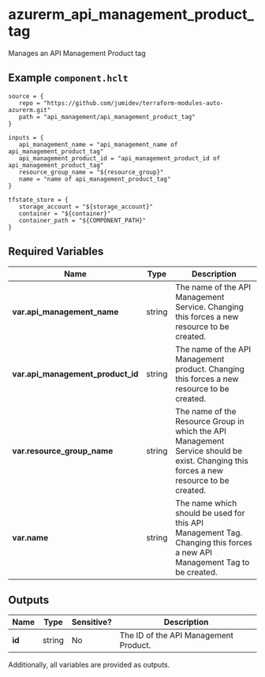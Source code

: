 # azurerm_api_management_product_tag

Manages an API Management Product tag

## Example `component.hclt`

```hcl
source = {
   repo = "https://github.com/jumidev/terraform-modules-auto-azurerm.git" 
   path = "api_management/api_management_product_tag" 
}

inputs = {
   api_management_name = "api_management_name of api_management_product_tag" 
   api_management_product_id = "api_management_product_id of api_management_product_tag" 
   resource_group_name = "${resource_group}" 
   name = "name of api_management_product_tag" 
}

tfstate_store = {
   storage_account = "${storage_account}" 
   container = "${container}" 
   container_path = "${COMPONENT_PATH}" 
}

```

## Required Variables

| Name | Type |  Description |
| ---- | --------- |  ----------- |
| **var.api_management_name** | string |  The name of the API Management Service. Changing this forces a new resource to be created. | 
| **var.api_management_product_id** | string |  The name of the API Management product. Changing this forces a new resource to be created. | 
| **var.resource_group_name** | string |  The name of the Resource Group in which the API Management Service should be exist. Changing this forces a new resource to be created. | 
| **var.name** | string |  The name which should be used for this API Management Tag. Changing this forces a new API Management Tag to be created. | 



## Outputs

| Name | Type | Sensitive? | Description |
| ---- | ---- | --------- | --------- |
| **id** | string | No  | The ID of the API Management Product. | 

Additionally, all variables are provided as outputs.
